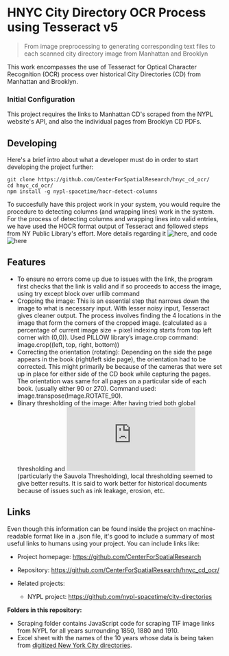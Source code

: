 

# HNYC City Directory OCR Process using Tesseract v5 
> From image preprocessing to generating corresponding text files to each scanned city directory image from Manhattan and Brooklyn 

This work encompasses the use of Tesseract for Optical Character Recognition (OCR) process over historical City Directories (CD) from Manhattan and Brooklyn. 


### Initial Configuration

This project requires the links to Manhattan CD's scraped from the NYPL website's API, and also the individual pages from Brooklyn CD PDFs.

## Developing

Here's a brief intro about what a developer must do in order to start developing
the project further:

```shell
git clone https://github.com/CenterForSpatialResearch/hnyc_cd_ocr/
cd hnyc_cd_ocr/
npm install -g nypl-spacetime/hocr-detect-columns
```

To succesfully have this project work in your system, you would require the procedure to detecting columns (and wrapping lines) work in the system. For the process of detecting columns and wrapping lines into valid entries, we have used the HOCR format output of Tesseract and followed steps from NY Public Library's effort. More details regarding it ![here](http://spacetime.nypl.org/city-directory-meetup/#/), and code ![here](https://github.com/nypl-spacetime/hocr-detect-columns)



## Features

* To ensure no errors come up due to issues with the link, the program first checks that the link is valid and if so proceeds to access the image, using try except block over urllib command
* Cropping the image: This is an essential step that narrows down the image to what is necessary input. With lesser noisy input, Tesseract gives cleaner output. The process involves finding the 4 locations in the image that form the corners of the cropped image. (calculated as a percentage of current image size + pixel indexing starts from top left corner with (0,0)). Used PILLOW library’s image.crop command: image.crop((left, top, right, bottom))
* Correcting the orientation (rotating): Depending on the side the page appears in the book (right/left side page), the orientation had to be corrected. This might primarily be because of the cameras that were set up in place for either side of the CD book while capturing the pages. The orientation was same for all pages on a particular side of each book. (usually either 90 or 270). Command used: image.transpose(Image.ROTATE_90).
* Binary thresholding of the image: After having tried both global thresholding and ![local thresholding](https://scikit-image.org/docs/stable/auto_examples/segmentation/plot_niblack_sauvola.html#:~:text=Niblack%20and%20Sauvola%20thresholds%20are,for%20text%20recognition%201%2C%202.&text=Here%2C%20we%20binarize%20an%20image,a%20common%20global%20thresholding%20technique.) (particularly the Sauvola Thresholding), local thresholding seemed to give better results. It is said to work better for historical documents because of issues such as ink leakage, erosion, etc.


## Links

Even though this information can be found inside the project on machine-readable
format like in a .json file, it's good to include a summary of most useful
links to humans using your project. You can include links like:

- Project homepage: https://github.com/CenterForSpatialResearch
- Repository: https://github.com/CenterForSpatialResearch/hnyc_cd_ocr/

- Related projects:
  - NYPL project: https://github.com/nypl-spacetime/city-directories



<b> Folders in this repository: </b> <br>
- Scraping folder contains JavaScript code for scraping TIF image links from NYPL for all years surrounding 1850, 1880 and 1910.
- Excel sheet with the names of the 10 years whose data is being taken from [digitized New York City directories](https://digitalcollections.nypl.org/search/index?utf8=%E2%9C%93&keywords=city+directory).
